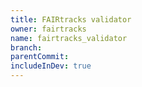 ```yaml
---
title: FAIRtracks validator
owner: fairtracks
name: fairtracks_validator
branch:
parentCommit:
includeInDev: true
---
```

